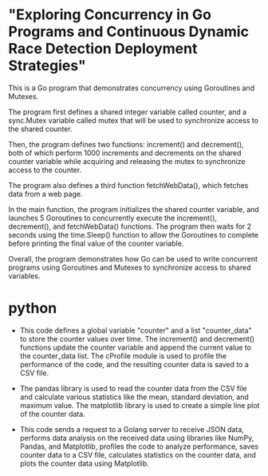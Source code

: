 # "Exploring Concurrency in Go Programs and Continuous Dynamic Race Detection Deployment Strategies"

This is a Go program that demonstrates concurrency using Goroutines and Mutexes.

The program first defines a shared integer variable called counter, and a sync.Mutex variable called mutex that will be used to synchronize access to the shared counter.

Then, the program defines two functions: increment() and decrement(), both of which perform 1000 increments and decrements on the shared counter variable while acquiring and releasing the mutex to synchronize access to the counter.

The program also defines a third function fetchWebData(), which fetches data from a web page.

In the main function, the program initializes the shared counter variable, and launches 5 Goroutines to concurrently execute the increment(), decrement(), and fetchWebData() functions. The program then waits for 2 seconds using the time.Sleep() function to allow the Goroutines to complete before printing the final value of the counter variable.

Overall, the program demonstrates how Go can be used to write concurrent programs using Goroutines and Mutexes to synchronize access to shared variables.

# python

- This code defines a global variable "counter" and a list "counter_data" to store the counter values over time. The increment() and decrement() functions update the counter variable and append the current value to the counter_data list. The cProfile module is used to profile the performance of the code, and the resulting counter data is saved to a CSV file.

- The pandas library is used to read the counter data from the CSV file and calculate various statistics like the mean, standard deviation, and maximum value. The matplotlib library is used to create a simple line plot of the counter data.

- This code  sends a request to a Golang server to receive JSON data, performs data analysis on the received data using libraries like NumPy, Pandas, and Matplotlib, profiles the code to analyze performance, saves counter data to a CSV file, calculates statistics on the counter data, and plots the counter data using Matplotlib.
